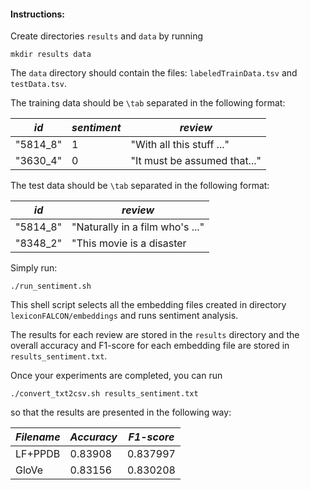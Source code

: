 #### Instructions:

Create directories `results` and `data` by running

```
mkdir results data
```
The `data` directory should contain the files: `labeledTrainData.tsv` and `testData.tsv`. 

The training data should be `\tab` separated in the following format:

| *id*       | *sentiment* | *review*                     |
| ---------- | ----------- | ---------------------------- |
| "5814_8"   | 1           | "With all this stuff ..."    |
| "3630_4"   | 0           | "It must be assumed that..." |

The test data should be `\tab` separated in the following format:

| *id*       | *review*                         |
| ---------- | -------------------------------- |
| "5814_8"   | "Naturally in a film who's ..."  |
| "8348_2"   | "This movie is a disaster        |


Simply run: 

```
./run_sentiment.sh
```

This shell script selects all the embedding files created in directory `lexiconFALCON/embeddings` and runs sentiment analysis.

The results for each review are stored in the `results` directory and the overall accuracy and F1-score for each embedding file are stored in `results_sentiment.txt`.

Once your experiments are completed, you can run

```
./convert_txt2csv.sh results_sentiment.txt
```

so that the results are presented in the following way:

| *Filename* | *Accuracy*  | *F1-score* |
| ---------- | ----------- | ---------- |
| LF+PPDB    | 0.83908     | 0.837997   |
| GloVe      | 0.83156     | 0.830208   |
